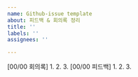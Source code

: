 ```yaml
---
name: Github-issue template
about: 피드백 & 회의록 정리
title: ''
labels: ''
assignees: ''

---
```


[00/00 회의록]
1.
2.
3.
[00/00 피드백]
1.
2.
3.
